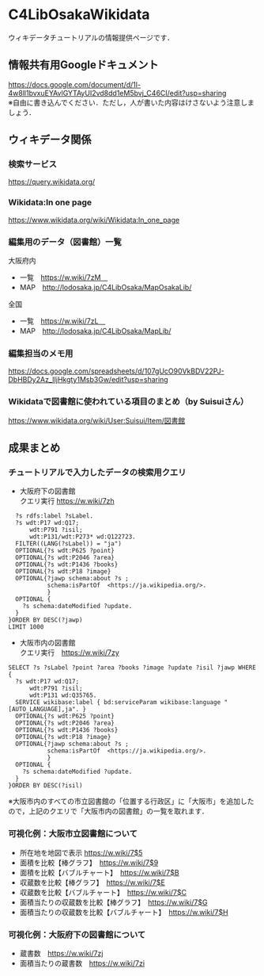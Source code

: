 # C4LibOsakaWikidata
ウィキデータチュートリアルの情報提供ページです．

## 情報共有用Googleドキュメント
https://docs.google.com/document/d/1l-4w8ll1bvxuEYAvlGYTAyUI2vd8dd1eM5bvj_C46CI/edit?usp=sharing  
※自由に書き込んでください．ただし，人が書いた内容はけさないよう注意しましょう．

## ウィキデータ関係
### 検索サービス
https://query.wikidata.org/

### Wikidata:In one page
https://www.wikidata.org/wiki/Wikidata:In_one_page


### 編集用のデータ（図書館）一覧
大阪府内  
- 一覧　https://w.wiki/7zM　
- MAP　http://lodosaka.jp/C4LibOsaka/MapOsakaLib/  　
  
全国  
- 一覧　https://w.wiki/7zL　
- MAP　http://lodosaka.jp/C4LibOsaka/MapLib/

### 編集担当のメモ用
https://docs.google.com/spreadsheets/d/107gUcO90VkBDV22PJ-DbHBDy2Az_IIjHkgty1Msb3Gw/edit?usp=sharing

### Wikidataで図書館に使われている項目のまとめ（by Suisuiさん）
https://www.wikidata.org/wiki/User:Suisui/Item/図書館

## 成果まとめ
### チュートリアルで入力したデータの検索用クエリ
- 大阪府下の図書館  
クエリ実行 https://w.wiki/7zh  
```SELECT ?s ?sLabel ?point ?area ?books ?image ?update ?isil ?jawp WHERE {
  ?s rdfs:label ?sLabel.
  ?s wdt:P17 wd:Q17;     
      wdt:P791 ?isil;
      wdt:P131/wdt:P273* wd:Q122723.
  FILTER((LANG(?sLabel)) = "ja")
  OPTIONAL{?s wdt:P625 ?point}
  OPTIONAL{?s wdt:P2046 ?area}
  OPTIONAL{?s wdt:P1436 ?books}
  OPTIONAL{?s wdt:P18 ?image}
  OPTIONAL{?jawp schema:about ?s ;
           schema:isPartOf	<https://ja.wikipedia.org/>.
           }
  OPTIONAL { 
    ?s schema:dateModified ?update.
  }
}ORDER BY DESC(?jawp)
LIMIT 1000
```
- 大阪市内の図書館  
クエリ実行　https://w.wiki/7zy  
```
SELECT ?s ?sLabel ?point ?area ?books ?image ?update ?isil ?jawp WHERE {
  ?s wdt:P17 wd:Q17;     
      wdt:P791 ?isil;      
      wdt:P131 wd:Q35765.
  SERVICE wikibase:label { bd:serviceParam wikibase:language "[AUTO_LANGUAGE],ja". }
  OPTIONAL{?s wdt:P625 ?point}
  OPTIONAL{?s wdt:P2046 ?area}
  OPTIONAL{?s wdt:P1436 ?books}
  OPTIONAL{?s wdt:P18 ?image}
  OPTIONAL{?jawp schema:about ?s ;
           schema:isPartOf	<https://ja.wikipedia.org/>.
           }
  OPTIONAL { 
    ?s schema:dateModified ?update.
  }
}ORDER BY DESC(?isil)
```
※大阪市内のすべての市立図書館の「位置する行政区」に「大阪市」を追加したので，上記のクエリで「大阪市内の図書館」の一覧を取れます．

### 可視化例：大阪市立図書館について
- 所在地を地図で表示 https://w.wiki/7$5
- 面積を比較【棒グラフ】　https://w.wiki/7$9
- 面積を比較【バブルチャート】　https://w.wiki/7$B
- 収蔵数を比較【棒グラフ】　https://w.wiki/7$E
- 収蔵数を比較【バブルチャート】　https://w.wiki/7$C
- 面積当たりの収蔵数を比較【棒グラフ】　https://w.wiki/7$G
- 面積当たりの収蔵数を比較【バブルチャート】　https://w.wiki/7$H

### 可視化例：大阪府下の図書館について
- 蔵書数　https://w.wiki/7zj
- 面積当たりの蔵書数　https://w.wiki/7zi
